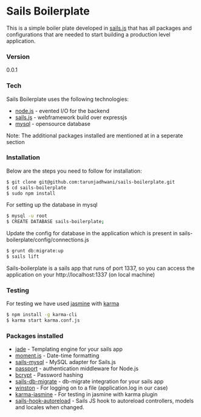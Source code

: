 # Sails Boilerplate

This is a simple boiler plate developed in [sails.js](http://sailsjs.org/) that has all packages and configurations that are needed to start building a production level application.

### Version
0.0.1

### Tech

Sails Boilerplate uses the following technologies:

* [node.js](https://nodejs.org/en/) - evented I/O for the backend
* [sails.js](http://sailsjs.org/) - webframework build over expressjs
* [mysql](https://www.mysql.com/) - opensource database

Note: The additional packages installed are mentioned at in a seperate section

### Installation

Below are the steps you need to follow for installation:

```sh
$ git clone git@github.com:tarunjadhwani/sails-boilerplate.git
$ cd sails-boilerplate
$ sudo npm install
```
For setting up the database in mysql

```sh
$ mysql -u root
$ CREATE DATABASE sails-boilerplate;
```

Update the config for database in the application which is present in
sails-boilerplate/config/connections.js

```sh
$ grunt db:migrate:up
$ sails lift
```

Sails-boilerplate is a sails app that runs of port 1337, so you can access the application on your http://localhost:1337 (on local machine)


### Testing

For testing we have used [jasmine](http://jasmine.github.io/2.0/introduction.html) with [karma](http://karma-runner.github.io/)

```sh
$ npm install -g karma-cli
$ karma start karma.conf.js
```


### Packages installed

* [jade](http://jade-lang.com/) - Templating engine for your sails app
* [moment.js](http://momentjs.com/) - Date-time formatting
* [sails-mysql](https://github.com/balderdashy/sails-mysql) - MySQL adapter for Sails.js
* [passport](http://passportjs.org/) - authentication middleware for Node.js
* [bcrypt](https://www.npmjs.com/package/bcrypt) - Password hashing
* [sails-db-migrate](https://github.com/building5/sails-db-migrate) - db-migrate integration for your sails app
* [winston](https://github.com/winstonjs/winston) - For logging on to a file (application.log in our case)
* [karma-jasmine](https://github.com/karma-runner/karma-jasmine) - For testing in jasmine with karma plugin
* [sails-hook-autoreload](https://github.com/sgress454/sails-hook-autoreload) - Sails JS hook to autoreload controllers, models and locales when changed.


